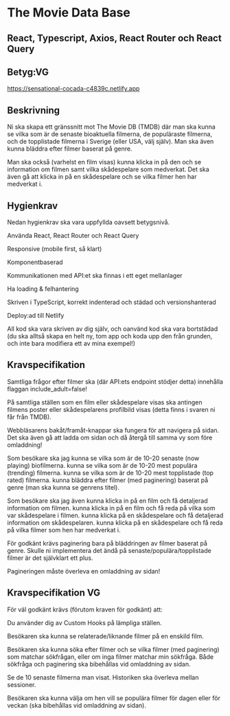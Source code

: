 # The Movie Data Base 

## React, Typescript, Axios, React Router och React Query

## Betyg:VG 

https://sensational-cocada-c4839c.netlify.app


 ## Beskrivning
Ni ska skapa ett gränssnitt mot The Movie DB (TMDB) där man ska kunna se vilka som är de senaste bioaktuella filmerna, de populäraste filmerna, och de topplistade filmerna i Sverige (eller USA, välj själv). Man ska även kunna bläddra efter filmer baserat på genre.

Man ska också (varhelst en film visas) kunna klicka in på den och se information om filmen samt vilka skådespelare som medverkat. Det ska även gå att klicka in på en skådespelare och se vilka filmer hen har medverkat i.

## Hygienkrav
Nedan hygienkrav ska vara uppfyllda oavsett betygsnivå.

Använda React, React Router och React Query

Responsive (mobile first, så klart)

Komponentbaserad

Kommunikationen med API:et ska finnas i ett eget mellanlager

Ha loading & felhantering

Skriven i TypeScript, korrekt indenterad och städad och versionshanterad

Deploy:ad till Netlify

All kod ska vara skriven av dig själv, och oanvänd kod ska vara bortstädad (du ska alltså skapa en helt ny, tom app och koda upp den från grunden, och inte bara modifiera ett av mina exempel!)


## Kravspecifikation
Samtliga frågor efter filmer ska (där API:ets endpoint stödjer detta) innehålla flaggan include_adult=false!

På samtliga ställen som en film eller skådespelare visas ska antingen filmens poster eller skådespelarens profilbild visas (detta finns i svaren ni får från TMDB).

Webbläsarens bakåt/framåt-knappar ska fungera för att navigera på sidan. Det ska även gå att ladda om sidan och då återgå till samma vy som före omladdning!

Som besökare ska jag
kunna se vilka som är de 10-20 senaste (now playing) biofilmerna.
kunna se vilka som är de 10-20 mest populära (trending) filmerna.
kunna se vilka som är de 10-20 mest topplistade (top rated) filmerna.
kunna bläddra efter filmer (med paginering) baserat på genre (man ska kunna se genrens titel).

Som besökare ska jag även
kunna klicka in på en film och få detaljerad information om filmen.
kunna klicka in på en film och få reda på vilka som var skådespelare i filmen.
kunna klicka på en skådespelare och få detaljerad information om skådespelaren.
kunna klicka på en skådespelare och få reda på vilka filmer som hen har medverkat i.

För godkänt krävs paginering bara på bläddringen av filmer baserat på genre. Skulle ni implementera det ändå på senaste/populära/topplistade filmer är det självklart ett plus. 

Pagineringen måste överleva en omladdning av sidan!

## Kravspecifikation VG
För väl godkänt krävs (förutom kraven för godkänt) att:

Du använder dig av Custom Hooks på lämpliga ställen.

Besökaren ska kunna se relaterade/liknande filmer på en enskild film.

Besökaren ska kunna söka efter filmer och se vilka filmer (med paginering) som matchar sökfrågan, eller om inga filmer matchar min sökfråga. Både sökfråga och paginering ska bibehållas vid omladdning av sidan.

Se de 10 senaste filmerna man visat. Historiken ska överleva mellan sessioner.

Besökaren ska kunna välja om hen vill se populära filmer för dagen eller för veckan (ska bibehållas vid omladdning av sidan).
